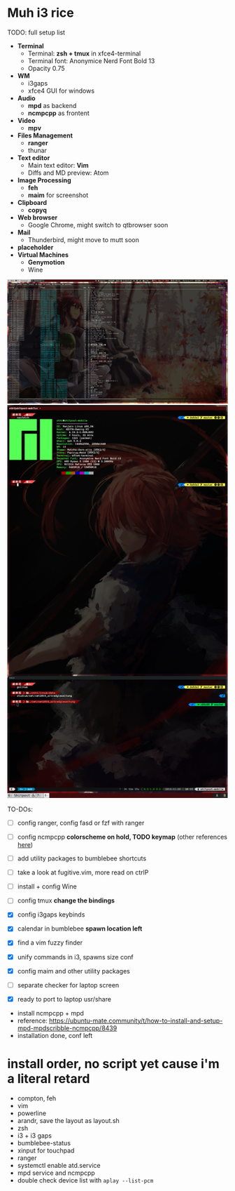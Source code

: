 # Muh i3 rice

TODO: full setup list
 - **Terminal**
 	* Terminal: **zsh + tmux** in xfce4-terminal
	* Terminal font: Anonymice Nerd Font Bold 13
	* Opacity 0.75
 - **WM**
	* i3gaps
	* xfce4 GUI for windows
 - **Audio**
 	* **mpd** as backend
	* **ncmpcpp** as frontent
 - **Video**
 	* **mpv**
 - **Files Management**
 	* **ranger**
	* thunar
 - **Text editor**
 	* Main text editor: **Vim**
	* Diffs and MD preview: Atom
 - **Image Processing**
 	* **feh**
	* **maim** for screenshot
 - **Clipboard**
 	* **copyq**
 - **Web browser**
 	* Google Chrome, might switch to qtbrowser soon
 - **Mail**
 	* Thunderbird, might move to mutt soon
 - **placeholder**
 - **Virtual Machines**
 	* **Genymotion**
	* Wine

![muh chinese waifoo](https://github.com/mnpqraven/dotfiles/blob/master/preview2.png?raw=true)
![muh chinese waifoo](https://github.com/mnpqraven/dotfiles/blob/master/preview.png?raw=true)

TO-DOs:
- [ ] config ranger, config fasd or fzf with ranger
- [ ] config ncmpcpp **colorscheme on hold, TODO keymap** (other references [here](https://ubuntu-mate.community/t/how-to-install-and-setup-mpd-mpdscribble-ncmpcpp/8439))
- [ ] add utility packages to bumblebee shortcuts
- [ ] take a look at fugitive.vim, more read on ctrlP
- [ ] install + config Wine
- [ ] config tmux **change the bindings**
- [x] config i3gaps keybinds
- [x] calendar in bumblebee **spawn location left**
- [x] find a vim fuzzy finder
- [x] unify commands in i3, spawns size conf
- [x] config maim and other utility packages

- [ ] separate checker for laptop screen
- [x] ready to port to laptop
 usr/share

- install ncmpcpp + mpd
- reference: https://ubuntu-mate.community/t/how-to-install-and-setup-mpd-mpdscribble-ncmpcpp/8439
- installation done, conf left

# install order, no script yet cause i'm a literal retard
- compton, feh
- vim
- powerline
- arandr, save the layout as layout.sh
- zsh
- i3 + i3 gaps
- bumblebee-status
- xinput for touchpad
- ranger
- systemctl enable atd.service
- mpd service and ncmpcpp
- double check device list with `aplay --list-pcm`
